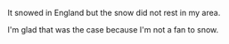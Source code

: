 It snowed in England but the snow did not rest in my area.

I'm glad that was the case because I'm not a fan to snow.